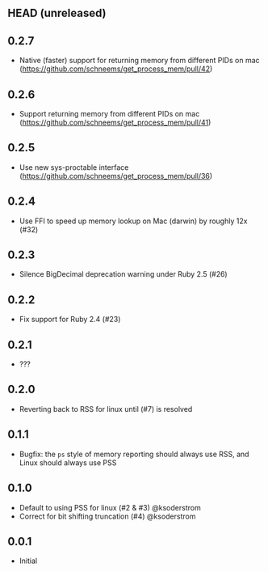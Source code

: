 ## HEAD (unreleased)

## 0.2.7

- Native (faster) support for returning memory from different PIDs on mac (https://github.com/schneems/get_process_mem/pull/42)

## 0.2.6

- Support returning memory from different PIDs on mac (https://github.com/schneems/get_process_mem/pull/41)

## 0.2.5

- Use new sys-proctable interface (https://github.com/schneems/get_process_mem/pull/36)

## 0.2.4

- Use FFI to speed up memory lookup on Mac (darwin) by roughly 12x (#32)

## 0.2.3

- Silence BigDecimal deprecation warning under Ruby 2.5 (#26)

## 0.2.2

- Fix support for Ruby 2.4 (#23)

## 0.2.1

- ???

## 0.2.0

- Reverting back to RSS for linux until (#7) is resolved

## 0.1.1

- Bugfix: the `ps` style of memory reporting should always use RSS, and Linux should always use PSS

## 0.1.0

- Default to using PSS for linux (#2 & #3) @ksoderstrom
- Correct for bit shifting truncation (#4) @ksoderstrom

## 0.0.1

- Initial
